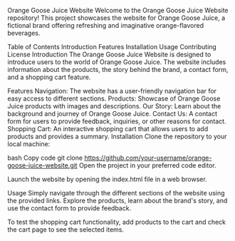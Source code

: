 Orange Goose Juice Website
Welcome to the Orange Goose Juice Website repository! This project showcases the website for Orange Goose Juice, a fictional brand offering refreshing and imaginative orange-flavored beverages.

Table of Contents
Introduction
Features
Installation
Usage
Contributing
License
Introduction
The Orange Goose Juice Website is designed to introduce users to the world of Orange Goose Juice. The website includes information about the products, the story behind the brand, a contact form, and a shopping cart feature.

Features
Navigation: The website has a user-friendly navigation bar for easy access to different sections.
Products: Showcase of Orange Goose Juice products with images and descriptions.
Our Story: Learn about the background and journey of Orange Goose Juice.
Contact Us: A contact form for users to provide feedback, inquiries, or other reasons for contact.
Shopping Cart: An interactive shopping cart that allows users to add products and provides a summary.
Installation
Clone the repository to your local machine:

bash
Copy code
git clone https://github.com/your-username/orange-goose-juice-website.git
Open the project in your preferred code editor.

Launch the website by opening the index.html file in a web browser.

Usage
Simply navigate through the different sections of the website using the provided links. Explore the products, learn about the brand's story, and use the contact form to provide feedback.

To test the shopping cart functionality, add products to the cart and check the cart page to see the selected items.
